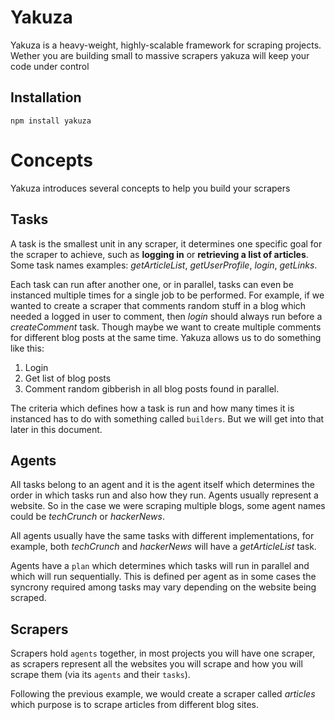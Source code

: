 Yakuza
======
Yakuza is a heavy-weight, highly-scalable framework for scraping projects.
Wether you are building small to massive scrapers yakuza will keep your code under control

Installation
------------
`npm install yakuza`

Concepts
========
Yakuza introduces several concepts to help you build your scrapers

Tasks
-----
A task is the smallest unit in any scraper, it determines one specific goal for the scraper to
achieve, such as **logging in** or **retrieving a list of articles**. Some task names examples:
*getArticleList*, *getUserProfile*, *login*, *getLinks*.

Each task can run after another one, or in parallel, tasks can even be instanced multiple times for
a single job to be performed. For example, if we wanted to create a scraper that comments random
stuff in a blog which needed a logged in user to comment, then *login* should always run before a
*createComment* task. Though maybe we want to create multiple comments for different blog posts at
the same time. Yakuza allows us to do something like this:

1. Login
2. Get list of blog posts
3. Comment random gibberish in all blog posts found in parallel.

The criteria which defines how a task is run and how many times it is instanced has to do with
something called `builders`. But we will get into that later in this document.


Agents
------
All tasks belong to an agent and it is the agent itself which determines the order in which tasks run and also how they run. Agents usually represent a website. So in the case we were scraping multiple blogs, some agent names could be *techCrunch* or *hackerNews*.

All agents usually have the same tasks with different implementations, for example, both *techCrunch* and *hackerNews* will have a *getArticleList* task.

Agents have a `plan` which determines which tasks will run in parallel and which will run sequentially. This is defined per agent as in some cases the syncrony required among tasks may vary depending on the website being scraped.


Scrapers
--------
Scrapers hold `agents` together, in most projects you will have one scraper, as scrapers represent all the websites you will scrape and how you will scrape them (via its `agents` and their `tasks`).

Following the previous example, we would create a scraper called *articles* which purpose is to scrape articles from different blog sites.
